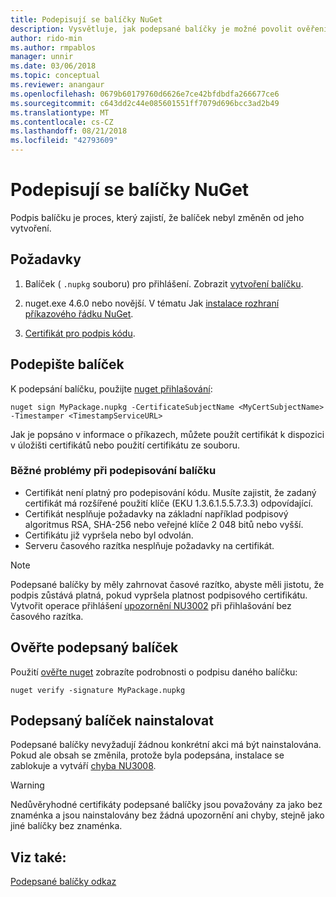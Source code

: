 ```yaml
---
title: Podepisují se balíčky NuGet
description: Vysvětluje, jak podepsané balíčky je možné povolit ověření obsahu, integrity.
author: rido-min
ms.author: rmpablos
manager: unnir
ms.date: 03/06/2018
ms.topic: conceptual
ms.reviewer: anangaur
ms.openlocfilehash: 0679b60179760d6626e7ce42bfdbdfa266677ce6
ms.sourcegitcommit: c643dd2c44e085601551ff7079d696bcc3ad2b49
ms.translationtype: MT
ms.contentlocale: cs-CZ
ms.lasthandoff: 08/21/2018
ms.locfileid: "42793609"
---
```

# <a name="signing-nuget-packages"></a>Podepisují se balíčky NuGet

Podpis balíčku je proces, který zajistí, že balíček nebyl změněn od jeho vytvoření.

## <a name="prerequisites"></a>Požadavky

1. Balíček ( `.nupkg` souboru) pro přihlášení. Zobrazit [vytvoření balíčku](creating-a-package.md).

1. nuget.exe 4.6.0 nebo novější. V tématu Jak [instalace rozhraní příkazového řádku NuGet](../install-nuget-client-tools.md#nugetexe-cli).

1. [Certifikát pro podpis kódu](../reference/signed-packages-reference.md#get-a-code-signing-certificate).

## <a name="sign-a-package"></a>Podepište balíček

K podepsání balíčku, použijte [nuget přihlašování](../tools/cli-ref-sign.md):

```cli
nuget sign MyPackage.nupkg -CertificateSubjectName <MyCertSubjectName> -Timestamper <TimestampServiceURL>
```

Jak je popsáno v informace o příkazech, můžete použít certifikát k dispozici v úložišti certifikátů nebo použití certifikátu ze souboru.

### <a name="common-problems-when-signing-a-package"></a>Běžné problémy při podepisování balíčku

- Certifikát není platný pro podepisování kódu. Musíte zajistit, že zadaný certifikát má rozšířené použití klíče (EKU 1.3.6.1.5.5.7.3.3) odpovídající.
- Certifikát nesplňuje požadavky na základní například podpisový algoritmus RSA, SHA-256 nebo veřejné klíče 2 048 bitů nebo vyšší.
- Certifikátu již vypršela nebo byl odvolán.
- Serveru časového razítka nesplňuje požadavky na certifikát.

> [!Note]
> Podepsané balíčky by měly zahrnovat časové razítko, abyste měli jistotu, že podpis zůstává platná, pokud vypršela platnost podpisového certifikátu. Vytvořit operace přihlášení [upozornění NU3002](../reference/errors-and-warnings/NU3002.md) při přihlašování bez časového razítka.

## <a name="verify-a-signed-package"></a>Ověřte podepsaný balíček

Použití [ověřte nuget](../tools/cli-ref-verify.md) zobrazíte podrobnosti o podpisu daného balíčku:

```cli
nuget verify -signature MyPackage.nupkg
```

## <a name="install-a-signed-package"></a>Podepsaný balíček nainstalovat

Podepsané balíčky nevyžadují žádnou konkrétní akci má být nainstalována. Pokud ale obsah se změnila, protože byla podepsána, instalace se zablokuje a vytváří [chyba NU3008](../reference/errors-and-warnings/NU3008.md).

> [!Warning]
> Nedůvěryhodné certifikáty podepsané balíčky jsou považovány za jako bez znaménka a jsou nainstalovány bez žádná upozornění ani chyby, stejně jako jiné balíčky bez znaménka.

## <a name="see-also"></a>Viz také:

[Podepsané balíčky odkaz](../reference/Signed-Packages-Reference.md)
